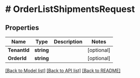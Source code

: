 # # OrderListShipmentsRequest


## Properties 


Name | Type | Description | Notes
------------ | ------------- | ------------- | -------------
**TenantId**| **string** |   | [optional]
**OrderId**| **string** |   | [optional]


[[Back to Model list]](../../README.md#models) [[Back to API list]](../../README.md#endpoints) [[Back to README]](../../README.md)

